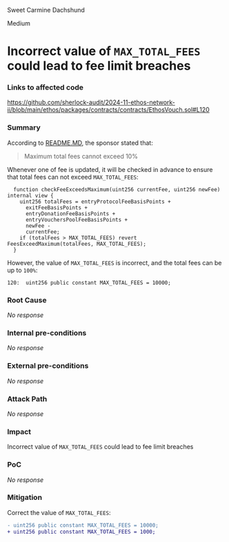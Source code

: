 Sweet Carmine Dachshund

Medium

# Incorrect value of `MAX_TOTAL_FEES` could lead to fee limit breaches

### Links to affected code
https://github.com/sherlock-audit/2024-11-ethos-network-ii/blob/main/ethos/packages/contracts/contracts/EthosVouch.sol#L120

### Summary

According to [README.MD](https://github.com/sherlock-audit/2024-11-ethos-network-ii?tab=readme-ov-file#q-are-there-any-limitations-on-values-set-by-admins-or-other-roles-in-the-codebase-including-restrictions-on-array-lengths), the sponsor stated that:
> Maximum total fees cannot exceed 10%

Whenever one of fee is updated, it will be checked in advance to ensure that total fees can not exceed `MAX_TOTAL_FEES`:
```solidity
  function checkFeeExceedsMaximum(uint256 currentFee, uint256 newFee) internal view {
    uint256 totalFees = entryProtocolFeeBasisPoints +
      exitFeeBasisPoints +
      entryDonationFeeBasisPoints +
      entryVouchersPoolFeeBasisPoints +
      newFee -
      currentFee;
    if (totalFees > MAX_TOTAL_FEES) revert FeesExceedMaximum(totalFees, MAX_TOTAL_FEES);
  }
```
However, the value of `MAX_TOTAL_FEES` is incorrect,  and the total fees can be up to `100%`:
```solidity
120:  uint256 public constant MAX_TOTAL_FEES = 10000;
```

### Root Cause

_No response_

### Internal pre-conditions

_No response_

### External pre-conditions

_No response_

### Attack Path

_No response_

### Impact

Incorrect value of `MAX_TOTAL_FEES` could lead to fee limit breaches

### PoC

_No response_

### Mitigation

Correct the value of `MAX_TOTAL_FEES`:
```diff
- uint256 public constant MAX_TOTAL_FEES = 10000;
+ uint256 public constant MAX_TOTAL_FEES = 1000;
```